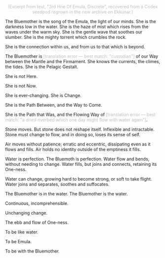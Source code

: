 <p align="center"><font color="#BFBFBF">(Excerpt from text, "3rd Hne Of Emula, Discrete", recovered from a Codex seedpod regrown in the new archive on Ekkunar.)</font></p>

The Bluemother is the song of the Emula, the light of our minds. She is the darkness low in the water. She is the haze of mist which rises from the waves under the warm sky. She is the gentle wave that soothes our slumber. She is the mighty torrent which crumbles the rock.

She is the connection within us, and from us to that which is beyond.

The Bluemother is <font color="#BFBFBF">[translation error — best match: "custodian"]</font> of our Way between the Mantle and the Firmament. She knows the currents, the climes, the tides. She is the Pelagic Gestalt.

She is not Here.

She is not Now.

She is ever-changing. She is Change.

She is the Path Between, and the Way to Come.

She is the Path that Was, and the Flowing Way of <font color="#BFBFBF">[translation error — best match: "a dried riverbed which one day might flow with water again"]</font>.

Stone moves. But stone does not reshape itself. Inflexible and intractable. Stone must change to flow, and in doing so, loses its sense of self.

Air moves without patience; erratic and eccentric, dissipating even as it flows and fills. Air holds no identity outside of the emptiness it fills.

Water is perfection. The Bluemoth is perfection. Water flow and bends, without needing to change. Water fills, but joins and connects, retaining its One-ness.

Water can change, growing hard to become strong, or soft to take flight. Water joins and separates, soothes and suffocates.

The Bluemother is in the water. The Bluemother is the water.

Continuous, incomprehensible.

Unchanging change.

The ebb and flow of One-ness.

To be like water.

To be Emula.

To be with the Bluemother.